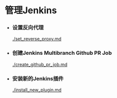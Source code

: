 # 管理Jenkins

- ### 设置反向代理
  [./set_reverse_proxy.md](./set_reverse_proxy.md)
  
- ### 创建Jenkins Multibranch Github PR Job
  [./create_github_pr_job.md](./create_github_pr_job.md)

- ### 安装新的Jenkins插件
  [./install_new_plugin.md](./install_new_plugin.md)
